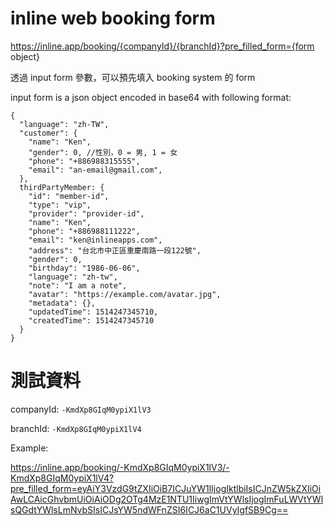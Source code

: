 # inline web booking form

https://inline.app/booking/{companyId}/{branchId}?pre_filled_form={form object}

透過 input form 參數，可以預先填入 booking system 的 form

input form is a json object encoded in base64 with following format:


    {
      "language": "zh-TW",
      "customer": {
        "name": "Ken",
        "gender": 0, //性別，0 = 男, 1 = 女
        "phone": "+886988315555",
        "email": "an-email@gmail.com",
      },
      thirdPartyMember: {
        "id": "member-id",
        "type": "vip",
        "provider": "provider-id",
        "name": "Ken",
        "phone": "+886988111222",
        "email": "ken@inlineapps.com",
        "address": "台北市中正區重慶南路一段122號",
        "gender": 0,
        "birthday": "1986-06-06",
        "language": "zh-tw",
        "note": "I am a note",
        "avatar": "https://example.com/avatar.jpg",
        "metadata": {},
        "updatedTime": 1514247345710,
        "createdTime": 1514247345710
      }
    }

# 測試資料

companyId: `-KmdXp8GIqM0ypiX1lV3`

branchId: `-KmdXp8GIqM0ypiX1lV4`

Example:

https://inline.app/booking/-KmdXp8GIqM0ypiX1lV3/-KmdXp8GIqM0ypiX1lV4?pre_filled_form=eyAiY3VzdG9tZXIiOiB7ICJuYW1lIjogIktlbiIsICJnZW5kZXIiOiAwLCAicGhvbmUiOiAiODg2OTg4MzE1NTU1IiwgImVtYWlsIjogImFuLWVtYWlsQGdtYWlsLmNvbSIsICJsYW5ndWFnZSI6ICJ6aC1UVyIgfSB9Cg==
